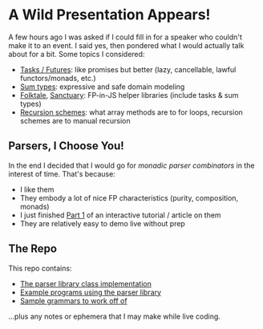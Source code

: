 # A Wild Presentation Appears!

A few hours ago I was asked if I could fill in for a speaker who couldn't make it to an event. I said yes, then pondered what I would actually talk about for a bit. Some topics I considered:

- [Tasks / Futures][futr]: like promises but better (lazy, cancellable, lawful functors/monads, etc.)
- [Sum types][sumt]: expressive and safe domain modeling
- [Folktale][folk], [Sanctuary][snct]: FP-in-JS helper libraries (include tasks & sum types)
- [Recursion schemes][recs]: what array methods are to for loops, recursion schemes are to manual recursion

[futr]: https://github.com/fluture-js/Fluture
[sumt]: https://medium.com/fullstack-academy/better-js-cases-with-sum-types-92876e48fd9f
[folk]: https://folktale.origamitower.com/
[snct]: https://sanctuary.js.org/
[recs]: https://blog.sumtypeofway.com/an-introduction-to-recursion-schemes/

## Parsers, I Choose You!

In the end I decided that I would go for _monadic parser combinators_ in the interest of time. That's because:

- I like them
- They embody a lot of nice FP characteristics (purity, composition, monads)
- I just finished [Part 1][pars] of an interactive tutorial / article on them
- They are relatively easy to demo live without prep

[pars]: https://dev.to/glebec/monadic-parser-combinators-an-interactive-js-tutorial-pt-1-3jbo

## The Repo

This repo contains:

- [The parser library class implementation](parser.js)
- [Example programs using the parser library](examples.js)
- [Sample grammars to work off of](docs)

…plus any notes or ephemera that I may make while live coding.
